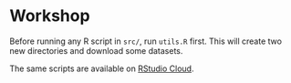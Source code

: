 # Workshop

Before running any R script in `src/`, run `utils.R` first. This will create two new directories and download some datasets. 

The same scripts are available on [RStudio Cloud](http://bit.ly/rds-rstudio).


